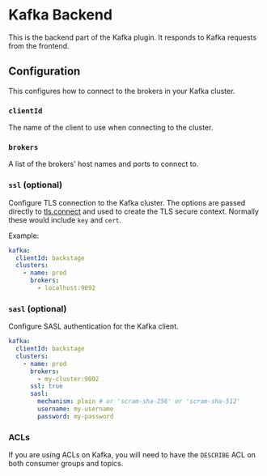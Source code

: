 # Kafka Backend

This is the backend part of the Kafka plugin. It responds to Kafka requests from
the frontend.

## Configuration

This configures how to connect to the brokers in your Kafka cluster.

### `clientId`

The name of the client to use when connecting to the cluster.

### `brokers`

A list of the brokers' host names and ports to connect to.

### `ssl` (optional)

Configure TLS connection to the Kafka cluster. The options are passed directly
to [tls.connect](https://kafka.js.org/docs/configuration#ssl) and used to create
the TLS secure context. Normally these would include `key` and `cert`.

Example:

```yaml
kafka:
  clientId: backstage
  clusters:
    - name: prod
      brokers:
        - localhost:9092
```

### `sasl` (optional)

Configure SASL authentication for the Kafka client.

```yaml
kafka:
  clientId: backstage
  clusters:
    - name: prod
      brokers:
        - my-cluster:9092
      ssl: true
      sasl:
        mechanism: plain # or 'scram-sha-256' or 'scram-sha-512'
        username: my-username
        password: my-password
```

### ACLs

If you are using ACLs on Kafka, you will need to have the `DESCRIBE` ACL on both
consumer groups and topics.
